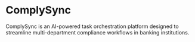 # ComplySync
ComplySync is an AI-powered task orchestration platform designed to streamline multi-department compliance workflows in banking institutions.
